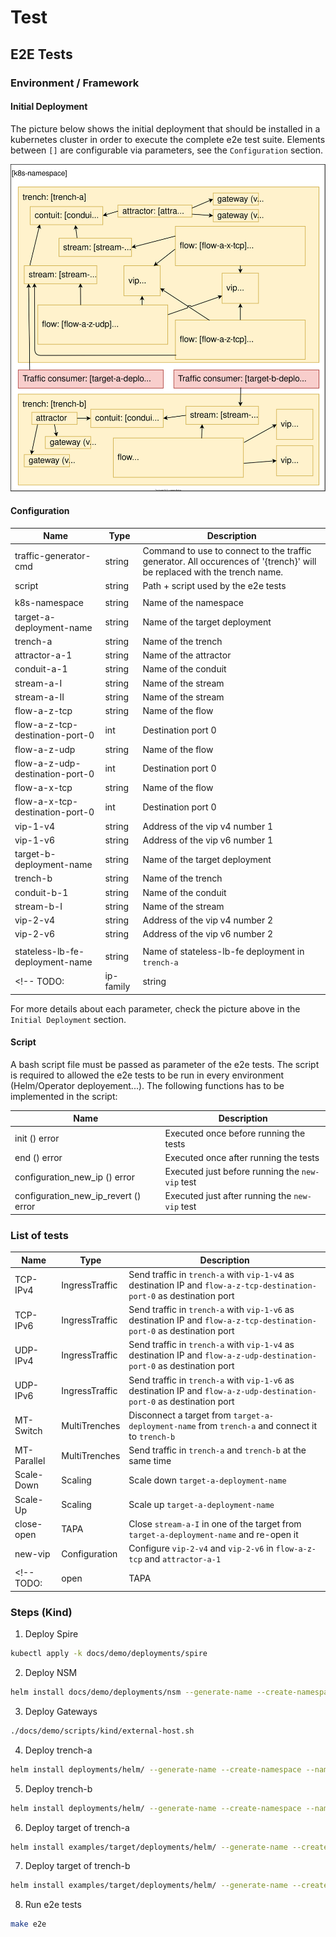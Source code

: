 # Test

## E2E Tests

### Environment / Framework

#### Initial Deployment

The picture below shows the initial deployment that should be installed in a kubernetes cluster in order to execute the complete e2e test suite. Elements between `[]` are configurable via parameters, see the `Configuration` section.

![Initial-Deployment-E2E](resources/Initial-Deployment-E2E.svg)

#### Configuration

| Name | Type | Description |
|---|---|---|
| traffic-generator-cmd | string | Command to use to connect to the traffic generator. All occurences of '{trench}' will be replaced with the trench name. |
| script | string | Path + script used by the e2e tests |
|  |  |  |
| k8s-namespace | string | Name of the namespace |
| target-a-deployment-name | string | Name of the target deployment |
| trench-a | string | Name of the trench |
| attractor-a-1 | string | Name of the attractor |
| conduit-a-1 | string | Name of the conduit |
| stream-a-I | string | Name of the stream |
| stream-a-II | string | Name of the stream |
| flow-a-z-tcp | string | Name of the flow |
| flow-a-z-tcp-destination-port-0 | int | Destination port 0 |
| flow-a-z-udp | string | Name of the flow |
| flow-a-z-udp-destination-port-0 | int | Destination port 0 |
| flow-a-x-tcp | string | Name of the flow |
| flow-a-x-tcp-destination-port-0 | int | Destination port 0 |
| vip-1-v4 | string | Address of the vip v4 number 1 |
| vip-1-v6 | string | Address of the vip v6 number 1 |
| target-b-deployment-name | string | Name of the target deployment |
| trench-b | string | Name of the trench |
| conduit-b-1 | string | Name of the conduit |
| stream-b-I | string | Name of the stream |
| vip-2-v4 | string | Address of the vip v4 number 2 |
| vip-2-v6 | string | Address of the vip v6 number 2 |
|  |  |  |
| stateless-lb-fe-deployment-name | string | Name of stateless-lb-fe deployment in `trench-a` |
<!-- TODO: | ip-family | string | IP Family | -->

For more details about each parameter, check the picture above in the `Initial Deployment` section.

#### Script

A bash script file must be passed as parameter of the e2e tests. The script is required to allowed the e2e tests to be run in every environment (Helm/Operator deployement...). The following functions has to be implemented in the script:

| Name | Description |
|---|---|
| init () error | Executed once before running the tests |
| end () error | Executed once after running the tests |
| configuration_new_ip () error | Executed just before running the `new-vip` test |
| configuration_new_ip_revert () error | Executed just after running the `new-vip` test |

### List of tests

| Name | Type | Description |
|---|---|---|
| TCP-IPv4 | IngressTraffic | Send traffic in `trench-a` with `vip-1-v4` as destination IP and `flow-a-z-tcp-destination-port-0` as destination port |
| TCP-IPv6 | IngressTraffic | Send traffic in `trench-a` with `vip-1-v6` as destination IP and `flow-a-z-tcp-destination-port-0` as destination port |
| UDP-IPv4 | IngressTraffic | Send traffic in `trench-a` with `vip-1-v4` as destination IP and `flow-a-z-udp-destination-port-0` as destination port |
| UDP-IPv6 | IngressTraffic | Send traffic in `trench-a` with `vip-1-v6` as destination IP and `flow-a-z-udp-destination-port-0` as destination port |
| MT-Switch | MultiTrenches | Disconnect a target from `target-a-deployment-name` from `trench-a` and connect it to `trench-b` |
| MT-Parallel | MultiTrenches | Send traffic in `trench-a` and `trench-b` at the same time |
| Scale-Down | Scaling | Scale down `target-a-deployment-name` |
| Scale-Up | Scaling | Scale up `target-a-deployment-name` |
| close-open | TAPA | Close `stream-a-I` in one of the target from `target-a-deployment-name` and re-open it |
| new-vip | Configuration | Configure `vip-2-v4` and `vip-2-v6` in `flow-a-z-tcp` and `attractor-a-1` |
<!-- TODO: | open | TAPA | Open `stream-a-II` in one of the target from `target-a-deployment-name` and close it | -->

### Steps (Kind)

1. Deploy Spire

```bash
kubectl apply -k docs/demo/deployments/spire
```

2. Deploy NSM

```bash
helm install docs/demo/deployments/nsm --generate-name --create-namespace --namespace nsm
```

3. Deploy Gateways

```bash
./docs/demo/scripts/kind/external-host.sh
```

4. Deploy trench-a

```bash
helm install deployments/helm/ --generate-name --create-namespace --namespace red --set trench.name=trench-a --set ipFamily=dualstack
```

5. Deploy trench-b

```bash
helm install deployments/helm/ --generate-name --create-namespace --namespace red --set trench.name=trench-b --set vlan.id=200 --set ipFamily=dualstack
```

6. Deploy target of trench-a

```bash
helm install examples/target/deployments/helm/ --generate-name --create-namespace --namespace red --set applicationName=target-a --set default.trench.name=trench-a
```

7. Deploy target of trench-b

```bash
helm install examples/target/deployments/helm/ --generate-name --create-namespace --namespace red --set applicationName=target-b --set default.trench.name=trench-b
```

8. Run e2e tests

```bash
make e2e
```
